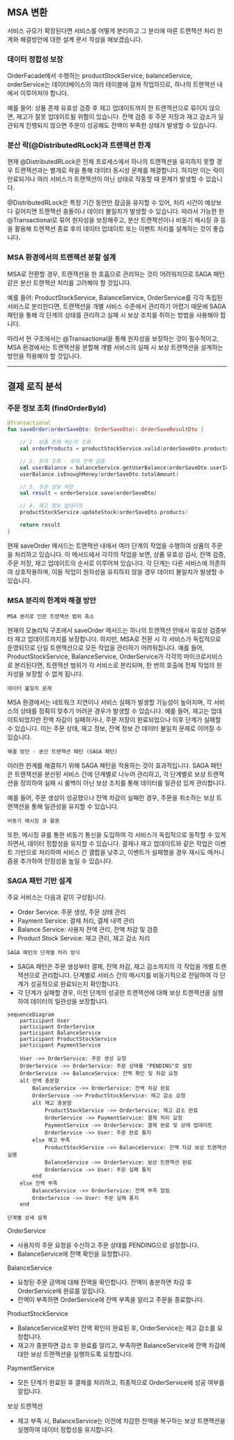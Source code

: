 ## MSA 변환
서비스 규모가 확장된다면 서비스를 어떻게 분리하고 그 분리에 따른 트랜잭션 처리 한계와 해결방안에 대한 설계 문서 작성을
해보겠습니다.

### 데이터 정합성 보장
OrderFacade에서 수행하는 productStockService, balanceService, orderService는 데이터베이스의 여러 테이블에 걸쳐 작업하므로, 
하나의 트랜잭션 내에서 이루어져야 합니다. 

예를 들어: 상품 존재 유효성 검증 후 재고 업데이트까지 한 트랜잭션으로 묶이지 않으면, 재고가 잘못 업데이트될 위험이 있습니다.
잔액 검증 후 주문 저장과 재고 감소가 일관되게 진행되지 않으면 주문이 성공해도 잔액이 부족한 상태가 발생할 수 있습니다.

### 분산 락(@DistributedRLock)과 트랜잭션 한계
현재 @DistributedRLock은 전체 프로세스에서 하나의 트랜잭션을 유지하지 못할 경우 트랜잭션과는 별개로 락을 통해 데이터 동시성 문제를 해결합니다. 
하지만 이는 락이 만료되거나 여러 서비스가 트랜잭션이 아닌 상태로 작동할 때 문제가 발생할 수 있습니다.

@DistributedRLock은 특정 기간 동안만 잠금을 유지할 수 있어, 처리 시간이 예상보다 길어지면 트랜잭션 충돌이나 데이터 불일치가 발생할 수 있습니다.
따라서 가능한 한 @Transactional로 묶어 원자성을 보장해주고, 분산 트랜잭션이나 비동기 메시징 큐 등을 활용해 트랜잭션 종료 후의 데이터 업데이트 또는 이벤트 처리를 설계하는 것이 좋습니다.

### MSA 환경에서의 트랜잭션 분할 설계
MSA로 전환할 경우, 트랜잭션을 한 호흡으로 관리하는 것이 어려워지므로 SAGA 패턴 같은 분산 트랜잭션 처리를 고려해야 할 것입니다. 

예를 들어: ProductStockService, BalanceService, OrderService를 각각 독립된 서비스로 분리한다면, 트랜잭션을 개별 서비스 수준에서 관리하기 어렵기 때문에 
SAGA 패턴을 통해 각 단계의 상태를 관리하고 실패 시 보상 조치를 취하는 방법을 사용해야 합니다.

따라서 현 구조에서는 @Transactional을 통해 원자성을 보장하는 것이 필수적이고, MSA 환경에서는 트랜잭션을 분할해 개별 서비스의 실패 시 보상 트랜잭션을 설계하는 방안을 적용해야 할 것입니다.

---
## 결제 로직 분석

### 주문 정보 조회 (findOrderById)
```kotlin
@Transactional
fun saveOrder(orderSaveDto: OrderSaveDto): OrderSaveResultDto {

    // 1. 상품 존재 하는지 조회
    val orderProducts = productStockService.valid(orderSaveDto.products)

    // 2. 유저 조회 - 유저 잔액 검증
    val userBalance = balanceService.getUserBalance(orderSaveDto.userId)
    userBalance.isEnoughMoney(orderSaveDto.totalAmount)

    // 3. 주문 정보 저장
    val result = orderService.save(orderSaveDto)

    // 4. 재고 정보 업데이트
    productStockService.updateStock(orderSaveDto.products)

    return result
}
```
현재 saveOrder 메서드는 트랜잭션 내에서 여러 단계의 작업을 수행하여 상품의 주문을 처리하고 있습니다. 
이 메서드에서 각각의 작업을 보면, 상품 유효성 검사, 잔액 검증, 주문 저장, 재고 업데이트의 순서로 이루어져 있습니다. 
각 단계는 다른 서비스에 의존하여 상호작용하며, 이들 작업이 원자성을 유지하지 않을 경우 데이터 불일치가 발생할 수 있습니다.

### MSA 분리의 한계와 해결 방안

`MSA 분리로 인한 트랜잭션 범위 축소`

현재의 모놀리틱 구조에서 saveOrder 메서드는 하나의 트랜잭션 안에서 유효성 검증부터 재고 업데이트까지를 보장합니다. 
하지만, MSA로 전환 시 각 서비스가 독립적으로 운영되므로 단일 트랜잭션으로 모든 작업을 관리하기 어려워집니다. 
예를 들어, ProductStockService, BalanceService, OrderService가 각각의 마이크로서비스로 분리된다면, 
트랜잭션 범위가 각 서비스로 분리되며, 한 번의 호출에 전체 작업의 원자성을 보장할 수 없게 됩니다.

`데이터 불일치 문제`

MSA 환경에서는 네트워크 지연이나 서비스 실패가 발생할 가능성이 높아지며, 각 서비스의 상태를 정확히 맞추기 어려운 경우가 발생할 수 있습니다.
예를 들어, 재고는 업데이트되었지만 잔액 차감이 실패하거나, 주문 저장이 완료되었으나 이후 단계가 실패할 수 있습니다. 
이는 주문 상태, 재고 정보, 잔액 정보 간 데이터 불일치 문제로 이어질 수 있습니다.

`해결 방안 - 분산 트랜잭션 패턴 (SAGA 패턴)`

이러한 한계를 해결하기 위해 SAGA 패턴을 적용하는 것이 효과적입니다. 
SAGA 패턴은 트랜잭션을 분산된 서비스 간에 단계별로 나누어 관리하고, 각 단계별로 보상 트랜잭션을 정의하여 실패 시 롤백이 아닌 
보상 조치를 통해 데이터를 일관성 있게 관리합니다.

예를 들어, 주문 생성이 성공했으나 잔액 차감이 실패한 경우, 주문을 취소하는 보상 트랜잭션을 통해 일관성을 유지할 수 있습니다.

`비동기 메시징 큐 활용`

또한, 메시징 큐를 통한 비동기 통신을 도입하여 각 서비스가 독립적으로 동작할 수 있게 하면서, 데이터 정합성을 유지할 수 있습니다. 
결제나 재고 업데이트와 같은 작업은 이벤트 기반으로 처리하여 서비스 간 결합을 낮추고, 
이벤트가 실패했을 경우 재시도 메커니즘을 추가하여 안정성을 높일 수 있습니다.

### SAGA 패턴 기반 설계

주요 서비스는 다음과 같이 구성됩니다.

- Order Service: 주문 생성, 주문 상태 관리
- Payment Service: 결제 처리, 결제 내역 관리
- Balance Service: 사용자 잔액 관리, 잔액 차감 및 검증
- Product Stock Service: 재고 관리, 재고 감소 처리

`SAGA 패턴의 단계별 처리 방식`
- SAGA 패턴은 주문 생성부터 결제, 잔액 차감, 재고 감소까지의 각 작업을 개별 트랜잭션으로 관리합니다. 
단계별로 서비스 간의 메시지를 비동기적으로 전달하여 각 단계가 성공적으로 완료되는지 확인합니다.
- 각 단계가 실패할 경우, 이전 단계의 성공한 트랜잭션에 대해 보상 트랜잭션을 실행하여 데이터의 일관성을 보장합니다.

```mermaid
sequenceDiagram
    participant User
    participant OrderService
    participant BalanceService
    participant ProductStockService
    participant PaymentService
    
    User ->> OrderService: 주문 생성 요청
    OrderService ->> OrderService: 주문 상태를 "PENDING"로 설정
    OrderService ->> BalanceService: 잔액 확인 및 차감 요청
    alt 잔액 충분함
        BalanceService ->> OrderService: 잔액 차감 완료
        OrderService ->> ProductStockService: 재고 감소 요청
        alt 재고 충분함
            ProductStockService ->> OrderService: 재고 감소 완료
            OrderService ->> PaymentService: 결제 처리 요청
            PaymentService ->> OrderService: 결제 완료 및 상태 업데이트
            OrderService ->> User: 주문 완료 통지
        else 재고 부족
            ProductStockService ->> BalanceService: 잔액 차감 보상 트랜잭션 실행
            BalanceService ->> OrderService: 보상 트랜잭션 완료
            OrderService ->> User: 주문 실패 통지
        end
    else 잔액 부족
        BalanceService ->> OrderService: 잔액 부족 알림
        OrderService ->> User: 주문 실패 통지
    end
```

`단계별 상세 설계`

OrderService
- 사용자의 주문 요청을 수신하고 주문 상태를 PENDING으로 설정합니다. 
- BalanceService에 잔액 확인을 요청합니다.

BalanceService
- 요청된 주문 금액에 대해 잔액을 확인합니다. 잔액이 충분하면 차감 후 OrderService에 완료를 알립니다.
- 잔액이 부족하면 OrderService에 잔액 부족을 알리고 주문을 종료합니다.

ProductStockService
- BalanceService로부터 잔액 확인이 완료된 후, OrderService는 재고 감소를 요청합니다.
- 재고가 충분하면 감소 후 완료를 알리고, 부족하면 BalanceService에 잔액 차감에 대한 보상 트랜잭션을 실행하도록 요청합니다.

PaymentService
- 모든 단계가 완료된 후 결제를 처리하고, 최종적으로 OrderService에 성공 여부를 알립니다.

보상 트랜잭션
- 재고 부족 시, BalanceService는 이전에 차감한 잔액을 복구하는 보상 트랜잭션을 실행하여 데이터 정합성을 유지합니다.
